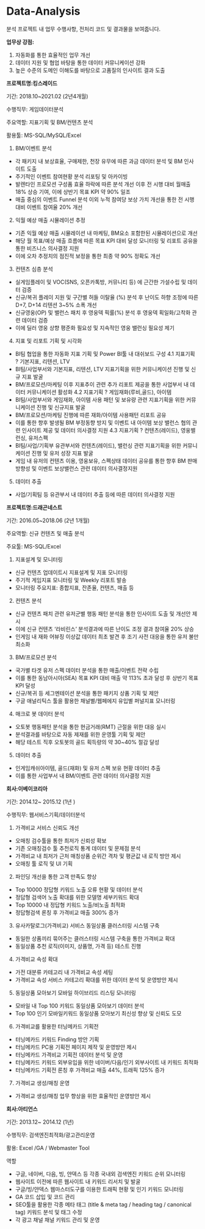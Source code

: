 # Data-Analysis
분석 프로젝트 내 업무 수행사항, 전처리 코드 및 결과물을 보여줍니다. 

**업무상 강점:**
1. 자동화를 통한 효율적인 업무 개선
2. 데이터 지원 및 협업 바탕을 통한 데이터 커뮤니케이션 강화
3. 높은 수준의 도메인 이해도를 바탕으로 고품질의 인사이트 결과 도출

**프로젝트명:킹스레이드**

기간: 2018.10~2021.02 (2년4개월)

수행직무: 게임데이터분석

주요역할: 지표기획 및 BM/컨텐츠 분석

활용툴: MS-SQL/MySQL/Excel

1. BM/이벤트 분석
- 각 패키지 내 보상효율, 구매제한, 천장 유무에 따른 과금 데이터 분석 및 BM 인사이트 도출
- 주기적인 이벤트 참여현황 분석 리포팅 및 아카이빙
- 발렌타인 프로모션 구성품 효율 하락에 따른 분석 개선 이후 전 시행 대비 월매출 18% 상승 기여, 이에 상반기 목표 KPI 약 90% 일조
- 매출 중심의 이벤트 Funnel 분석 이외 누적 참여당 보상 가치 개선을 통한 전 시행 대비 이벤트 참여율 20% 개선 

2. 익월 예상 매출 시뮬레이션 추정
- 기존 익월 예상 매출 시뮬레이션 내 마케팅, BM요소 포함한된 시뮬레이션으로 개선
- 해당 월 목표/예상 매출 흐름에 따른 목표 KPI 대비 달성 모니터링 및 리포트 공유을 통한 비즈니스 의사결정 지원
- 이에 오차 추정치의 점진적 보정을 통한 최종 약 90% 정확도 개선

3. 컨텐츠 심층 분석
- 실게임플레이 및 VOC(SNS, 오픈카톡방, 커뮤니티 등) 에 근간한 가설수립 및 데이터 검증
- 신규/복귀 플레이 지원 및 구간별 허들 이탈율 (%) 분석 후 난이도 하향 조정에 따른 D+7, D+14 리텐션 3~5% 소폭 개선
- 신규영웅(OP) 및 밸런스 패치 후 영웅덱 픽률(%) 분석 후 영웅덱 획일화/고착화 관련 데이터 검증
- 이에 딜러 영웅 상향 평준화 필요성 및 지속적인 영웅 밸런싱 필요성 제기

4. 지표 및 리포트 기획 및 시각화
- BI팀 협업을 통한 자동화 지표 기획 및 Power BI툴 내 대쉬보드 구성
4.1 지표기획 ? 기본지표, 리텐션, LTV
- BI팀/사업부서와 기본지표, 리텐션, LTV 지표기획을 위한 커뮤니케이션 진행 및 신규 지표 발굴
- BM/프로모션/마케팅 이후 지표추이 관련 추가 리포트 제공을 통한 사업부서 내 데이터 커뮤니케이션 활성화
4.2 지표기획 ? 게임재화(루비,골드), 아이템
- BI팀/사업부서와 게임재화, 아이템 사용 패턴 및 보유량 관련 지표기획을 위한 커뮤니케이션 진행 및 신규지표 발굴
- BM/프로모션/마케팅 진행에 따른 재화/아이템 사용패턴 리포트 공유
- 이를 통한 향후 발생될 BM 부정동향 방지 및 이벤트 내 아이템 보상 밸런스 협의 관련 인사이트 제공 및 데이터 의사결정 지원
4.3 지표기획 ? 컨텐츠(레이드), 영웅밸런싱, 유저스펙
- BI팀/사업/기획부 유관부서와 컨텐츠(레이드), 밸런싱 관련 지표기획을 위한 커뮤니케이션 진행 및 유저 성장 지표 발굴
- 게임 내 유저의 컨텐츠 이용, 영웅보유, 스펙상태 데이터 공유를 통한 향후 BM 판매 방향성 및 이벤트 보상밸런스 관련 데이터 의사결정지원

5. 데이터 추출
- 사업/기획팀 등 유관부서 내 데이터 추출 등에 따른 데이터 의사결정 지원


**프로젝트명:드래곤네스트**

기간: 2016.05~2018.06 (2년 1개월)

주요역할: 신규 컨텐츠 및 매출 분석

주요툴: MS-SQL/Excel

1. 지표설계 및 모니터링
- 신규 컨텐츠 업데이트시 지표설계 및 지표 모니터링
- 주기적 게임지표 모니터링 및 Weekly 리포트 발송
- 모니터링 주요지표: 종합지표, 잔존율, 컨텐츠, 매출 등

2. 컨텐츠 분석
- 신규 컨텐츠 패치 관련 유저군별 행동 패턴 분석을 통한 인사이트 도출 및 개선안 제시
- 이에 신규 컨텐츠 ‘라비린스’ 분석결과에 따른 난이도 조정 결과 참여율 20% 상승
- 인게임 내 재화 어뷰징 이상값 데이터 최초 발견 후 조기 사전 대응을 통한 유저 불만 최소화

3. BM/프로모션 분석
- 국가별 타겟 유저 스펙 데이터 분석을 통한 매출/이벤트 전략 수립
- 이를 통한 동남아시아(SEA) 목표 KPI 대비 매출 약 113% 초과 달성 후 상반기 목표 KPI 달성
- 신규/복귀 등 세그멘테이션 분석을 통한 패키지 상품 기획 및 제안
- 구글 애널리틱스 툴을 활용한 채널별/웹페에지 유입별 퍼널지표 모니터링

4. 매크로 봇 데이터 분석
- 오토봇 행동패턴 분석을 통한 현금거래(RMT) 근절을 위한 대응 실시
- 분석결과를 바탕으로 자동 제재를 위한 운영툴 기획 및 제안
- 해당 테스트 직후 오토봇의 골드 획득량의 약 30~40% 절감 달성

5. 데이터 추출
- 인게임캐쉬아이템, 골드(재화) 및 유저 스펙 보유 현황 데이터 추출
- 이를 통한 사업부서 내 BM/이벤트 관련 데이터 의사결정 지원


**회사:이베이코리아**

기간: 2014.12~ 2015.12 (1년 )

수행직무: 웹서비스기획/데이터분석

1. 가격비교 서비스 신뢰도 개선
- 오매칭 검수툴을 통한 최저가 신뢰성 확보
- 기존 오매칭검수 툴 추천로직 통계 데이터 및 문제점 분석
- 가격비교 내 최저가 근처 매칭상품 순위간 격차 및 평균값 내 로직 방안 제시
- 오매칭 툴 로직 및 UI 기획

2. 파인딩 개선을 통한 고객 만족도 향상
- Top 10000 정답형 키워드 노출 오류 현황 및 데이터 분석
- 정답형 검색어 노출 확대를 위한 모델명 세부키워드 확대
- Top 10000 내 정답형 키워드 노출/비노출 최적화
- 정답형검색 론칭 후 가격비교 매출 300% 증가

3. 유사카탈로그(가격비교) 서비스 동일상품 클러스터링 시스템 구축
- 동일한 상품끼리 묶어주는 클러스터링 시스템 구축을 통한 가격비교 확대
- 동일상품 추천 로직(이미지, 상품명, 가격 등) 테스트 진행

4. 가격비교 속성 확대
- 가전 대분류 카테고리 내 가격비교 속성 세팅
- 가격비교 속성 서비스 카테고리 확대를 위한 데이터 분석 및 운영방안 제시

5. 동일상품 모아보기 모바일 하이브리드 리스팅 모니터링
- 모바일 내 Top 100 키워드 동일상품 모아보기 데이터 분석
- Top 100 인기 모바일키워드 동일상품 모아보기 최신성 향상 및 신뢰도 도모

6. 가격비교를 활용한 터닝메카드 기획전
- 터닝메카드 키워드 Finding 방안 기획
- 터닝메카드 PC용 기획전 페이지 제작 및 운영방안 제시
- 터닝메카드 가격비교 기획전 데이터 분석 및 운영
- 터닝메카드 키워드 외부유입을 위한 네이버/다음/인기 외부사이트 내 키워드 최적화
- 터닝메카드 기획전 론칭 후 가격비교 매출 44%, 트래픽 125% 증가

7. 가격비교 생성/매칭 운영
- 가격비교 생성/매칭 업무 향상을 위한 효율적인 운영방안 제시


**회사:아티언스**

기간: 2013.12~ 2014.12 (1년)

수행직무: 검색엔진최적화/광고관리운영

활용: Excel /GA / Webmaster Tool

역할
- 구글, 네이버, 다음, 빙, 얀덱스 등 각종 국내외 검색엔진 키워드 순위 모니터링 
- 웹사이트 이전에 따른 웹사이트 내 키워드 리서치 및 발굴
- 구글/빙/얀덱스 웹마스터도구를 이용한 트래픽 현황 및 인기 키워드 모니터링
- GA 코드 삽입 및 코드 관리
- SEO툴을 활용한 각종 메타 태그 (title & meta tag / heading tag / canonical tag) 키워드 분석 및 태그 수정
- 각 광고 채널 채널 키워드 관리 및 운영
